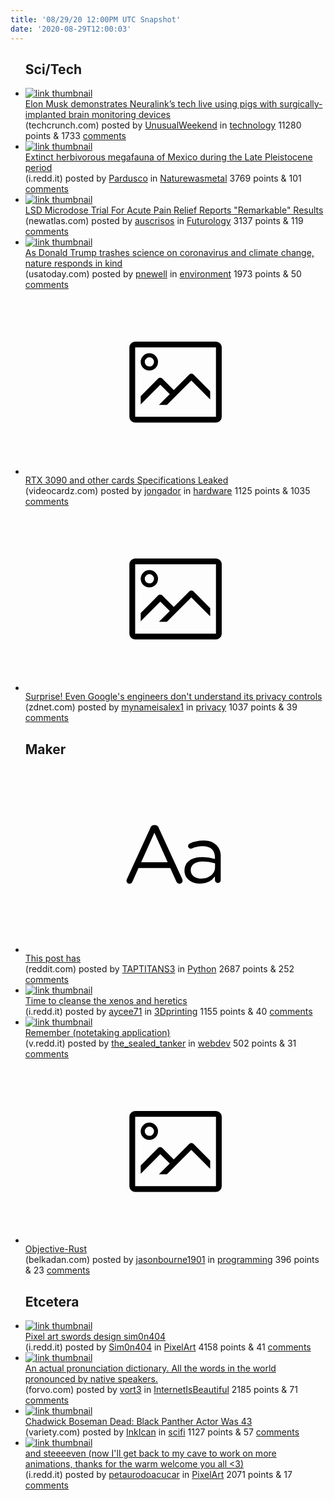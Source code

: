 ```yaml
---
title: '08/29/20 12:00PM UTC Snapshot'
date: '2020-08-29T12:00:03'
---
```

<ul>
<h2>Sci/Tech</h2>

<li><a href='https://techcrunch.com/2020/08/28/elon-musk-demonstrates-neuralinks-tech-live-using-pigs-with-surgically-implanted-brain-monitoring-devices'><img src='https://b.thumbs.redditmedia.com/TAQva8bOdPvNiQTlCGNn9YQiGnSi3kYztcGub_WYh-A.jpg' alt='link thumbnail'></a><div><div class='linkTitle'><a href='https://techcrunch.com/2020/08/28/elon-musk-demonstrates-neuralinks-tech-live-using-pigs-with-surgically-implanted-brain-monitoring-devices'>Elon Musk demonstrates Neuralink’s tech live using pigs with surgically-implanted brain monitoring devices</a></div>(techcrunch.com) posted by <a href='https://www.reddit.com/user/UnusualWeekend'>UnusualWeekend</a> in <a href='https://www.reddit.com/r/technology'>technology</a> 11280 points & 1733 <a href='https://www.reddit.com/r/technology/comments/iihy88/elon_musk_demonstrates_neuralinks_tech_live_using/'>comments</a></div></li>

<li><a href='https://i.redd.it/l6d5ndqxwqj51.jpg'><img src='https://a.thumbs.redditmedia.com/ZakOEuTqMG5e6CUtGRsMHWcnQ6ZuVT27l5J9XWnCdR8.jpg' alt='link thumbnail'></a><div><div class='linkTitle'><a href='https://i.redd.it/l6d5ndqxwqj51.jpg'>Extinct herbivorous megafauna of Mexico during the Late Pleistocene period</a></div>(i.redd.it) posted by <a href='https://www.reddit.com/user/Pardusco'>Pardusco</a> in <a href='https://www.reddit.com/r/Naturewasmetal'>Naturewasmetal</a> 3769 points & 101 <a href='https://www.reddit.com/r/Naturewasmetal/comments/ii72ls/extinct_herbivorous_megafauna_of_mexico_during/'>comments</a></div></li>

<li><a href='https://newatlas.com/science/trial-lsd-microdoses-acute-pain-study-results/'><img src='https://b.thumbs.redditmedia.com/FH3ySMKF81YcpA6Hp7YxQqHf1gj-tSX3tW0Q_Akh8yg.jpg' alt='link thumbnail'></a><div><div class='linkTitle'><a href='https://newatlas.com/science/trial-lsd-microdoses-acute-pain-study-results/'>LSD Microdose Trial For Acute Pain Relief Reports "Remarkable" Results</a></div>(newatlas.com) posted by <a href='https://www.reddit.com/user/auscrisos'>auscrisos</a> in <a href='https://www.reddit.com/r/Futurology'>Futurology</a> 3137 points & 119 <a href='https://www.reddit.com/r/Futurology/comments/iifd66/lsd_microdose_trial_for_acute_pain_relief_reports/'>comments</a></div></li>

<li><a href='https://www.usatoday.com/story/opinion/todaysdebate/2020/08/27/trump-trashes-science-coronavirus-climate-nature-responds-editorials-debates/5640070002/?utm_campaign=Hot%20News&amp;utm_medium=email&amp;_hsmi=94133008&amp;_hsenc=p2ANqtz-_49LIq8vodbLi_ZVNWgctoxdoYRNKX5a-Q1lqqJBqhb5yk9l7N4bcmfocFftTNXDCt-LhzD-beMhr1699C5nfSPCghnw&amp;utm_content=94133008&amp;utm_source=hs_email'><img src='https://b.thumbs.redditmedia.com/6hGnA9oEv9VFyY3aQNOE3mE2OO6wxkut63Ge5180C3M.jpg' alt='link thumbnail'></a><div><div class='linkTitle'><a href='https://www.usatoday.com/story/opinion/todaysdebate/2020/08/27/trump-trashes-science-coronavirus-climate-nature-responds-editorials-debates/5640070002/?utm_campaign=Hot%20News&amp;utm_medium=email&amp;_hsmi=94133008&amp;_hsenc=p2ANqtz-_49LIq8vodbLi_ZVNWgctoxdoYRNKX5a-Q1lqqJBqhb5yk9l7N4bcmfocFftTNXDCt-LhzD-beMhr1699C5nfSPCghnw&amp;utm_content=94133008&amp;utm_source=hs_email'>As Donald Trump trashes science on coronavirus and climate change, nature responds in kind</a></div>(usatoday.com) posted by <a href='https://www.reddit.com/user/pnewell'>pnewell</a> in <a href='https://www.reddit.com/r/environment'>environment</a> 1973 points & 50 <a href='https://www.reddit.com/r/environment/comments/ii6vrr/as_donald_trump_trashes_science_on_coronavirus/'>comments</a></div></li>

<li><a href='https://videocardz.com/newz/nvidia-geforce-rtx-3090-and-geforce-rtx-3080-specifications-leaked'><svg version='1.1' viewBox='-34 -14 104 64' preserveAspectRatio='xMidYMid meet' xmlns='http://www.w3.org/2000/svg' xmlns:xlink='http://www.w3.org/1999/xlink'>
    <title>link thumbnail</title>
    <path d='M32,4H4A2,2,0,0,0,2,6V30a2,2,0,0,0,2,2H32a2,2,0,0,0,2-2V6A2,2,0,0,0,32,4ZM4,30V6H32V30Z'></path>
    <path d='M8.92,14a3,3,0,1,0-3-3A3,3,0,0,0,8.92,14Zm0-4.6A1.6,1.6,0,1,1,7.33,11,1.6,1.6,0,0,1,8.92,9.41Z'></path>
    <path d='M22.78,15.37l-5.4,5.4-4-4a1,1,0,0,0-1.41,0L5.92,22.9v2.83l6.79-6.79L16,22.18l-3.75,3.75H15l8.45-8.45L30,24V21.18l-5.81-5.81A1,1,0,0,0,22.78,15.37Z'></path>
    </svg></a><div><div class='linkTitle'><a href='https://videocardz.com/newz/nvidia-geforce-rtx-3090-and-geforce-rtx-3080-specifications-leaked'>RTX 3090 and other cards Specifications Leaked</a></div>(videocardz.com) posted by <a href='https://www.reddit.com/user/jongador'>jongador</a> in <a href='https://www.reddit.com/r/hardware'>hardware</a> 1125 points & 1035 <a href='https://www.reddit.com/r/hardware/comments/ii61di/rtx_3090_and_other_cards_specifications_leaked/'>comments</a></div></li>

<li><a href='https://www.zdnet.com/article/surprise-even-googles-engineers-dont-understand-its-privacy-controls/'><svg version='1.1' viewBox='-34 -14 104 64' preserveAspectRatio='xMidYMid meet' xmlns='http://www.w3.org/2000/svg' xmlns:xlink='http://www.w3.org/1999/xlink'>
    <title>link thumbnail</title>
    <path d='M32,4H4A2,2,0,0,0,2,6V30a2,2,0,0,0,2,2H32a2,2,0,0,0,2-2V6A2,2,0,0,0,32,4ZM4,30V6H32V30Z'></path>
    <path d='M8.92,14a3,3,0,1,0-3-3A3,3,0,0,0,8.92,14Zm0-4.6A1.6,1.6,0,1,1,7.33,11,1.6,1.6,0,0,1,8.92,9.41Z'></path>
    <path d='M22.78,15.37l-5.4,5.4-4-4a1,1,0,0,0-1.41,0L5.92,22.9v2.83l6.79-6.79L16,22.18l-3.75,3.75H15l8.45-8.45L30,24V21.18l-5.81-5.81A1,1,0,0,0,22.78,15.37Z'></path>
    </svg></a><div><div class='linkTitle'><a href='https://www.zdnet.com/article/surprise-even-googles-engineers-dont-understand-its-privacy-controls/'>Surprise! Even Google's engineers don't understand its privacy controls</a></div>(zdnet.com) posted by <a href='https://www.reddit.com/user/mynameisalex1'>mynameisalex1</a> in <a href='https://www.reddit.com/r/privacy'>privacy</a> 1037 points & 39 <a href='https://www.reddit.com/r/privacy/comments/iib5jz/surprise_even_googles_engineers_dont_understand/'>comments</a></div></li>

<h2>Maker</h2>

<li><a href='https://www.reddit.com/r/Python/comments/iiamfv/this_post_has/'><svg version='1.1' viewBox='-34 -12 104 64' preserveAspectRatio='xMidYMid slice' xmlns='http://www.w3.org/2000/svg' xmlns:xlink='http://www.w3.org/1999/xlink'>
    <title>text link thumbnail</title>
    <path d='M12.19,8.84a1.45,1.45,0,0,0-1.4-1h-.12a1.46,1.46,0,0,0-1.42,1L1.14,26.56a1.29,1.29,0,0,0-.14.59,1,1,0,0,0,1,1,1.12,1.12,0,0,0,1.08-.77l2.08-4.65h11l2.08,4.59a1.24,1.24,0,0,0,1.12.83,1.08,1.08,0,0,0,1.08-1.08,1.64,1.64,0,0,0-.14-.57ZM6.08,20.71l4.59-10.22,4.6,10.22Z'>
    </path>
    <path d='M32.24,14.78A6.35,6.35,0,0,0,27.6,13.2a11.36,11.36,0,0,0-4.7,1,1,1,0,0,0-.58.89,1,1,0,0,0,.94.92,1.23,1.23,0,0,0,.39-.08,8.87,8.87,0,0,1,3.72-.81c2.7,0,4.28,1.33,4.28,3.92v.5a15.29,15.29,0,0,0-4.42-.61c-3.64,0-6.14,1.61-6.14,4.64v.05c0,2.95,2.7,4.48,5.37,4.48a6.29,6.29,0,0,0,5.19-2.48V26.9a1,1,0,0,0,1,1,1,1,0,0,0,1-1.06V19A5.71,5.71,0,0,0,32.24,14.78Zm-.56,7.7c0,2.28-2.17,3.89-4.81,3.89-1.94,0-3.61-1.06-3.61-2.86v-.06c0-1.8,1.5-3,4.2-3a15.2,15.2,0,0,1,4.22.61Z'>
    </path>
    </svg></a><div><div class='linkTitle'><a href='https://www.reddit.com/r/Python/comments/iiamfv/this_post_has/'>This post has</a></div>(reddit.com) posted by <a href='https://www.reddit.com/user/TAPTITANS3'>TAPTITANS3</a> in <a href='https://www.reddit.com/r/Python'>Python</a> 2687 points & 252 <a href='https://www.reddit.com/r/Python/comments/iiamfv/this_post_has/'>comments</a></div></li>

<li><a href='https://i.redd.it/fn2c8rhswtj51.jpg'><img src='https://b.thumbs.redditmedia.com/oY_7ureu6GxGhspRvS3OIYKSO-952sVRbmMB5lJIu-Q.jpg' alt='link thumbnail'></a><div><div class='linkTitle'><a href='https://i.redd.it/fn2c8rhswtj51.jpg'>Time to cleanse the xenos and heretics</a></div>(i.redd.it) posted by <a href='https://www.reddit.com/user/aycee71'>aycee71</a> in <a href='https://www.reddit.com/r/3Dprinting'>3Dprinting</a> 1155 points & 40 <a href='https://www.reddit.com/r/3Dprinting/comments/iii4bb/time_to_cleanse_the_xenos_and_heretics/'>comments</a></div></li>

<li><a href='https://v.redd.it/vag4zfj5guj51'><img src='https://b.thumbs.redditmedia.com/EgriGqrJ44We-J_C2WSsT7KaBSdASTw0QHGIrE1WvKk.jpg' alt='link thumbnail'></a><div><div class='linkTitle'><a href='https://v.redd.it/vag4zfj5guj51'>Remember (notetaking application)</a></div>(v.redd.it) posted by <a href='https://www.reddit.com/user/the_sealed_tanker'>the_sealed_tanker</a> in <a href='https://www.reddit.com/r/webdev'>webdev</a> 502 points & 31 <a href='https://www.reddit.com/r/webdev/comments/iijqyy/remember_notetaking_application/'>comments</a></div></li>

<li><a href='https://belkadan.com/blog/2020/08/Objective-Rust/'><svg version='1.1' viewBox='-34 -14 104 64' preserveAspectRatio='xMidYMid meet' xmlns='http://www.w3.org/2000/svg' xmlns:xlink='http://www.w3.org/1999/xlink'>
    <title>link thumbnail</title>
    <path d='M32,4H4A2,2,0,0,0,2,6V30a2,2,0,0,0,2,2H32a2,2,0,0,0,2-2V6A2,2,0,0,0,32,4ZM4,30V6H32V30Z'></path>
    <path d='M8.92,14a3,3,0,1,0-3-3A3,3,0,0,0,8.92,14Zm0-4.6A1.6,1.6,0,1,1,7.33,11,1.6,1.6,0,0,1,8.92,9.41Z'></path>
    <path d='M22.78,15.37l-5.4,5.4-4-4a1,1,0,0,0-1.41,0L5.92,22.9v2.83l6.79-6.79L16,22.18l-3.75,3.75H15l8.45-8.45L30,24V21.18l-5.81-5.81A1,1,0,0,0,22.78,15.37Z'></path>
    </svg></a><div><div class='linkTitle'><a href='https://belkadan.com/blog/2020/08/Objective-Rust/'>Objective-Rust</a></div>(belkadan.com) posted by <a href='https://www.reddit.com/user/jasonbourne1901'>jasonbourne1901</a> in <a href='https://www.reddit.com/r/programming'>programming</a> 396 points & 23 <a href='https://www.reddit.com/r/programming/comments/iih3dz/objectiverust/'>comments</a></div></li>

<h2>Etcetera</h2>

<li><a href='https://i.redd.it/vcnoeqi6fsj51.png'><img src='https://b.thumbs.redditmedia.com/N9WqhryICcjasHkXV5tz4n9rW0_expQl6Z0r00-LvBQ.jpg' alt='link thumbnail'></a><div><div class='linkTitle'><a href='https://i.redd.it/vcnoeqi6fsj51.png'>Pixel art swords design sim0n404</a></div>(i.redd.it) posted by <a href='https://www.reddit.com/user/Sim0n404'>Sim0n404</a> in <a href='https://www.reddit.com/r/PixelArt'>PixelArt</a> 4158 points & 41 <a href='https://www.reddit.com/r/PixelArt/comments/iicpk8/pixel_art_swords_design_sim0n404/'>comments</a></div></li>

<li><a href='http://forvo.com'><img src='https://b.thumbs.redditmedia.com/sNa0YXUYK77cpXUZUdjtpxQMOV1iHkx5ZDFKZVb6N-Y.jpg' alt='link thumbnail'></a><div><div class='linkTitle'><a href='http://forvo.com'>An actual pronunciation dictionary. All the words in the world pronounced by native speakers.</a></div>(forvo.com) posted by <a href='https://www.reddit.com/user/vort3'>vort3</a> in <a href='https://www.reddit.com/r/InternetIsBeautiful'>InternetIsBeautiful</a> 2185 points & 71 <a href='https://www.reddit.com/r/InternetIsBeautiful/comments/iihc1g/an_actual_pronunciation_dictionary_all_the_words/'>comments</a></div></li>

<li><a href='https://variety.com/2020/film/news/chadwick-boseman-dead-dies-black-panther-1234753232/'><img src='https://b.thumbs.redditmedia.com/OlfZE6Fut22RmAYfN1qj3oH2xi6q947YuQTmwE2v-hQ.jpg' alt='link thumbnail'></a><div><div class='linkTitle'><a href='https://variety.com/2020/film/news/chadwick-boseman-dead-dies-black-panther-1234753232/'>Chadwick Boseman Dead: Black Panther Actor Was 43</a></div>(variety.com) posted by <a href='https://www.reddit.com/user/InkIcan'>InkIcan</a> in <a href='https://www.reddit.com/r/scifi'>scifi</a> 1127 points & 57 <a href='https://www.reddit.com/r/scifi/comments/iil209/chadwick_boseman_dead_black_panther_actor_was_43/'>comments</a></div></li>

<li><a href='https://i.redd.it/0boubrm4iqj51.gif'><img src='https://b.thumbs.redditmedia.com/uIDNcR3R-wX7Cbt-GtNzEXr5Iuebe6Wt1Z4PoQecY0M.jpg' alt='link thumbnail'></a><div><div class='linkTitle'><a href='https://i.redd.it/0boubrm4iqj51.gif'>and steeeeven (now I'll get back to my cave to work on more animations, thanks for the warm welcome you all &lt;3)</a></div>(i.redd.it) posted by <a href='https://www.reddit.com/user/petaurodoacucar'>petaurodoacucar</a> in <a href='https://www.reddit.com/r/PixelArt'>PixelArt</a> 2071 points & 17 <a href='https://www.reddit.com/r/PixelArt/comments/ii5vsr/and_steeeeven_now_ill_get_back_to_my_cave_to_work/'>comments</a></div></li>

</ul>
